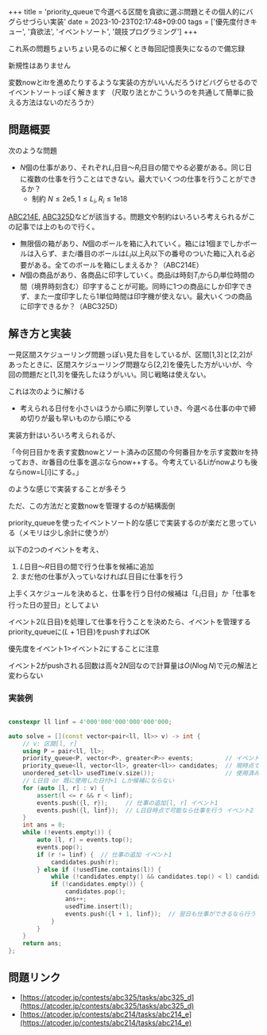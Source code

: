 +++
title = 'priority_queueで今選べる区間を貪欲に選ぶ問題とその個人的にバグらせづらい実装'
date = 2023-10-23T02:17:48+09:00
tags = ['優先度付きキュー', '貪欲法', 'イベントソート', '競技プログラミング']
+++

これ系の問題ちょいちょい見るのに解くとき毎回記憶喪失になるので備忘録

新規性はありません

変数nowとitrを進めたりするような実装の方がいいんだろうけどバグらせるのでイベントソートっぽく解きます
（尺取り法とかこういうのを共通して簡単に扱える方法はないのだろうか）

<!--more-->

## 問題概要

次のような問題

- $N$個の仕事があり、それぞれ$L_i$日目～$R_i$日目の間でやる必要がある。同じ日に複数の仕事を行うことはできない。最大でいくつの仕事を行うことができるか？
    - 制約 $N\leq 2\mathrm e5, 1\leq L_i,R_i\leq 1\mathrm e18$

[ABC214E](https://atcoder.jp/contests/abc214/tasks/abc214_e), [ABC325D](https://atcoder.jp/contests/abc325/tasks/abc325_d)などが該当する。問題文や制約はいろいろ考えられるがこの記事では上のもので行く。

- 無限個の箱があり、$N$個のボールを箱に入れていく。箱には1個までしかボールは入らず、また$i$番目のボールは$L_i$以上$R_i$以下の番号のついた箱に入れる必要がある。全てのボールを箱にしまえるか？（ABC214E）
- $N$個の商品があり、各商品に印字していく。商品$i$は時刻$T_i$から$D_i$単位時間の間（境界時刻含む）印字することが可能。同時に1つの商品にしか印字できず、また一度印字したら1単位時間は印字機が使えない。最大いくつの商品に印字できるか？（ABC325D）

## 解き方と実装

一見区間スケジューリング問題っぽい見た目をしているが、区間[1,3]と[2,2]があったときに、区間スケジューリング問題なら[2,2]を優先した方がいいが、今回の問題だと[1,3]を優先したほうがいい。同じ戦略は使えない。

これは次のように解ける

- 考えられる日付を小さいほうから順に列挙していき、今選べる仕事の中で締め切りが最も早いものから順にやる

実装方針はいろいろ考えられるが、

「今何日目かを表す変数nowとソート済みの区間の今何番目かを示す変数itrを持っておき、itr番目の仕事を選ぶならnow++する。今考えているLiがnowよりも後ならnow=L[i]にする。」

のような感じで実装することが多そう

ただ、この方法だと変数nowを管理するのが結構面倒

priority_queueを使ったイベントソート的な感じで実装するのが楽だと思っている（メモリは少し余計に使うが）

以下の2つのイベントを考え、

1. $L$日目～$R$日目の間で行う仕事を候補に追加
2. まだ他の仕事が入っていなければ$L$日目に仕事を行う

上手くスケジュールを決めると、仕事を行う日付の候補は「$L_i$日目」か「仕事を行った日の翌日」としてよい

イベント2($L$日目)を処理して仕事を行うことを決めたら、イベントを管理するpriority_queueに($L+1$日目)をpushすればOK

優先度をイベント1>イベント2にすることに注意

イベント2がpushされる回数は高々$2N$回なので計算量は$O(N\log N)$で元の解法と変わらない

### 実装例

```cpp

constexpr ll linf = 4'000'000'000'000'000'000;

auto solve = [](const vector<pair<ll, ll>> v) -> int {
    // v: 区間[l, r]
    using P = pair<ll, ll>;
    priority_queue<P, vector<P>, greater<P>> events;         // イベントソート
    priority_queue<ll, vector<ll>, greater<ll>> candidates;  // 現時点で使えるRiの候補
    unordered_set<ll> usedTime(v.size());                    // 使用済みの日付
    // L日目 or 既に使用した日付+1 しか候補にならない
    for (auto [l, r] : v) {
        assert(l <= r && r < linf);
        events.push({l, r});     // 仕事の追加[l, r] イベント1
        events.push({l, linf});  // L日目時点で可能なら仕事を行う イベント2
    }
    int ans = 0;
    while (!events.empty()) {
        auto [l, r] = events.top();
        events.pop();
        if (r != linf) {  // 仕事の追加 イベント1
            candidates.push(r);
        } else if (!usedTime.contains(l)) {                                        // L日目時点で可能なら仕事を行う イベント2
            while (!candidates.empty() && candidates.top() < l) candidates.pop();  // できないことが確定した仕事を削除
            if (!candidates.empty()) {                                             // できる仕事が存在するならする
                candidates.pop();
                ans++;
                usedTime.insert(l);
                events.push({l + 1, linf});  // 翌日も仕事ができるなら行う
            }
        }
    }
    return ans;
};
```

## 問題リンク

- [https://atcoder.jp/contests/abc325/tasks/abc325_d](https://atcoder.jp/contests/abc325/tasks/abc325_d)
- [https://atcoder.jp/contests/abc214/tasks/abc214_e](https://atcoder.jp/contests/abc214/tasks/abc214_e)